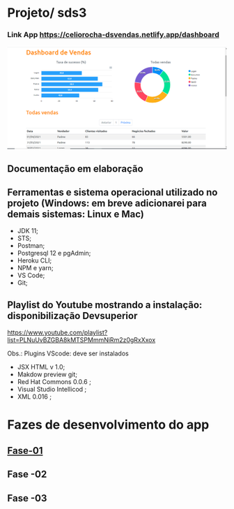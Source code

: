 # Projeto/ sds3
### Link App https://celiorocha-dsvendas.netlify.app/dashboard
![Tela App](https://github.com/CelioRochadaSilva/projeto-sds3/blob/main/tela%20app.png)

## Documentação em elaboração

## Ferramentas e sistema operacional utilizado no projeto (Windows: em breve adicionarei para demais sistemas: Linux e Mac) 
- JDK 11;
- STS;
- Postman;
- Postgresql 12 e pgAdmin;
- Heroku CLI;
- NPM e yarn;
- VS Code;
- Git;

## Playlist do Youtube mostrando a instalação: disponibilização Devsuperior
https://www.youtube.com/playlist?list=PLNuUvBZGBA8kMTSPMmmNiRm2z0gRxXxox

Obs.: Plugins VScode: deve ser instalados
- JSX HTML v 1.0;
- Makdow preview git;
- Red Hat Commons 0.0.6 ;
- Visual Studio Intellicod ;
- XML 0.016 ;

# Fazes de desenvolvimento do app
## [Fase-01](https://github.com/CelioRochadaSilva/projeto-sds3/blob/main/faze_1.md)
## Fase -02
## Fase -03




